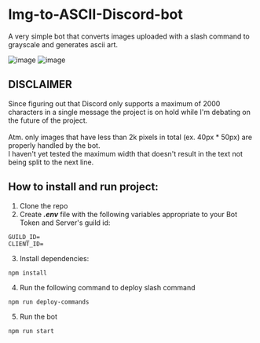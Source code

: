 ﻿# Img-to-ASCII-Discord-bot
A very simple bot that converts images uploaded with a slash command to grayscale and generates ascii art.

![image](https://github.com/MRajczyk/img-to-ascii-discord-bot/assets/103463343/2101f446-07a3-4677-a163-f3916de9a436)
![image](https://github.com/MRajczyk/img-to-ascii-discord-bot/assets/103463343/0ec3f42a-b0c4-4da7-a759-d1e496921f62)

## DISCLAIMER
Since figuring out that Discord only supports a maximum of 2000 characters in a single message the project is on hold while I'm debating on the future of the project.<br>
<br>
Atm. only images that have less than 2k pixels in total (ex. 40px * 50px) are properly handled by the bot. <br>
I haven't yet tested the maximum width that doesn't result in the text not being split to the next line.

## How to install and run project:
1. Clone the repo
2. Create **_.env_** file with the following variables appropriate to your Bot Token and Server's guild id:  
```
GUILD_ID=
CLIENT_ID=
```
3. Install dependencies:
```
npm install
```
4. Run the following command to deploy slash command
```
npm run deploy-commands
```
5. Run the bot
```
npm run start
```
